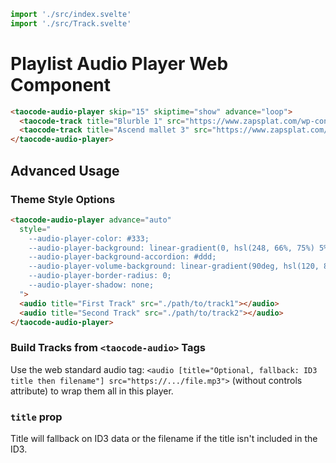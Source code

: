 ```js script
import './src/index.svelte'
import './src/Track.svelte'
```

# Playlist Audio Player Web Component

```html preview-story
<taocode-audio-player skip="15" skiptime="show" advance="loop">
  <taocode-track title="Blurble 1" src="https://www.zapsplat.com/wp-content/uploads/2015/sound-effects-46416/zapsplat_cartoon_bubble_001_46810.mp3"></taocode-track>
  <taocode-track title="Ascend mallet 3" src="https://www.zapsplat.com/wp-content/uploads/2015/sound-effects-84577/zapsplat_cartoon_fast_climb_ascend_soft_synth_mallets_003_92028.mp3"></taocode-track>
</taocode-audio-player>
```

## Advanced Usage

### Theme Style Options

```html
<taocode-audio-player advance="auto"
  style="
    --audio-player-color: #333;
    --audio-player-background: linear-gradient(0, hsl(248, 66%, 75%) 5%, hsl(246, 65%, 80%) 33%, hsl(255, 65%, 70%) 66%, hsl(250, 70%, 65%) 95%);
    --audio-player-background-accordion: #ddd;
    --audio-player-volume-background: linear-gradient(90deg, hsl(120, 86%, 30%) 10%, hsl(60, 95%, 40%) 50%, hsl(30, 95%, 70%) 80%, hsl(8, 86%, 50%) 99%);
    --audio-player-border-radius: 0;
    --audio-player-shadow: none;
  ">
  <audio title="First Track" src="./path/to/track1"></audio>
  <audio title="Second Track" src="./path/to/track2"></audio>
</taocode-audio-player>
```

### Build Tracks from `<taocode-audio>` Tags

Use the web standard audio tag: `<audio [title="Optional, fallback: ID3 title then filename"] src="https://.../file.mp3">` (without controls attribute) to wrap them all in this player.

### `title` prop

Title will fallback on ID3 data or the filename if the title isn't included in the ID3.
